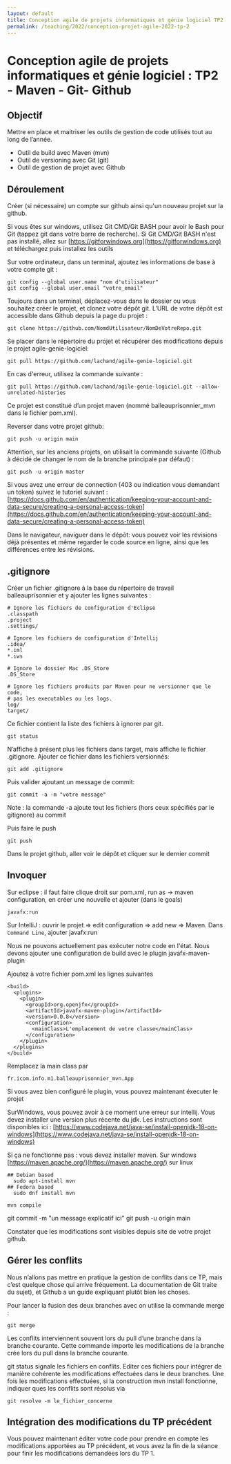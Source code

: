 ```yaml
---
layout: default
title: Conception agile de projets informatiques et génie logiciel TP2 Maven - Git - Github
permalink: /teaching/2022/conception-projet-agile-2022-tp-2
---
```

# Conception agile de projets informatiques et génie logiciel : TP2 - Maven - Git- Github

## Objectif
Mettre en place et maitriser les outils de gestion de code utilisés tout au long de l’année.
- Outil de build avec Maven (mvn)
- Outil de versioning avec Git (git)
- Outil de gestion de projet avec Github

## Déroulement

Créer (si nécessaire) un compte sur github ainsi qu'un nouveau projet sur la github.

Si vous êtes sur windows, utilisez Git CMD/Git BASH pour avoir le Bash pour Git (tappez git dans votre barre de recherche).
Si Git CMD/Git BASH n'est pas installé, allez sur [https://gitforwindows.org](https://gitforwindows.org) et téléchargez puis installez les outils

Sur votre ordinateur, dans un terminal, ajoutez les informations de base à votre compte git :

    git config --global user.name "nom d'utilisateur"
    git config --global user.email "votre_email"

Toujours dans un terminal, déplacez-vous dans le dossier ou vous souhaitez créer le projet, et clonez votre dépôt git. L’URL de votre dépôt est accessible dans Github depuis la page du projet :

    git clone https://github.com/NomdUtilisateur/NomDeVotreRepo.git

Se placer dans le répertoire du projet et récupérer des modifications depuis le projet agile-genie-logiciel:

    git pull https://github.com/lachand/agile-genie-logiciel.git

En cas d'erreur, utilisez la commande suivante :

    git pull https://github.com/lachand/agile-genie-logiciel.git --allow-unrelated-histories

Ce projet est constitué d’un projet maven (nommé balleauprisonnier_mvn dans le fichier pom.xml).

Reverser dans votre projet github:

    git push -u origin main

Attention, sur les anciens projets, on utilisait la commande suivante (Github à décidé de changer le nom de la branche principale par défaut) :

    git push -u origin master

Si vous avez une erreur de connection (403 ou indication vous demandant un token) suivez le tutoriel suivant : [https://docs.github.com/en/authentication/keeping-your-account-and-data-secure/creating-a-personal-access-token](https://docs.github.com/en/authentication/keeping-your-account-and-data-secure/creating-a-personal-access-token)


Dans le navigateur, naviguer dans le dépôt: vous pouvez voir les révisions déjà présentes et même regarder le code source en ligne, ainsi que les différences entre les révisions.
## .gitignore

Créer un fichier .gitignore à la base du répertoire de travail balleauprisonnier et y ajouter les lignes suivantes :

    # Ignore les fichiers de configuration d'Eclipse
    .classpath
    .project
    .settings/

    # Ignore les fichiers de configuration d'Intellij
    .idea/
    *.iml
    *.iws

    # Ignore le dossier Mac .DS_Store
    .DS_Store

    # Ignore les fichiers produits par Maven pour ne versionner que le code,
    # pas les executables ou les logs.
    log/
    target/

Ce fichier contient la liste des fichiers à ignorer par git.

    git status

N’affiche à présent plus les fichiers dans target, mais affiche le fichier .gitignore. Ajouter ce fichier dans les fichiers versionnés:

    git add .gitignore

Puis valider ajoutant un message de commit:

    git commit -a -m "votre message"

Note : la commande -a ajoute tout les fichiers (hors ceux spécifiés par le gitignore) au commit

Puis faire le push

    git push

Dans le projet github, aller voir le dépôt et cliquer sur le dernier commit

## Invoquer

Sur eclipse : il faut faire clique droit sur pom.xml, run as -> maven configuration, en créer une nouvelle et ajouter (dans le goals)

    javafx:run

Sur IntelliJ : ouvrir le projet => edit configuration => add new => Maven. Dans `Command Line`, ajouter javafx:run

Nous ne pouvons actuellement pas exécuter notre code en l'état. Nous devons ajouter une configuration de build avec le plugin javafx-maven-plugin

Ajoutez à votre fichier pom.xml les lignes suivantes

    <build>
      <plugins>
        <plugin>
          <groupId>org.openjfx</groupId>
          <artifactId>javafx-maven-plugin</artifactId>
          <version>0.0.8</version>
          <configuration>
            <mainClass>L'emplacement de votre classe</mainClass>
          </configuration>
        </plugin>
      </plugins>
    </build>

Remplacez la main class par

    fr.icom.info.m1.balleauprisonnier_mvn.App

Si vous avez bien configuré le plugin, vous pouvez maintenant éxecuter le projet

SurWindows, vous pouvez avoir à ce moment une erreur sur intellij. Vous devez installer une version plus récente du jdk. Les instructions sont disponibles ici : [https://www.codejava.net/java-se/install-openjdk-18-on-windows](https://www.codejava.net/java-se/install-openjdk-18-on-windows)

Si ça ne fonctionne pas : vous devez installer maven. Sur windows [https://maven.apache.org/](https://maven.apache.org/)
sur linux

    ## Debian based
      sudo apt-install mvn
    ## Fedora based
      sudo dnf install mvn

    mvn compile

git commit -m "un message explicatif ici"
git push -u origin main

Constater que les modifications sont visibles depuis site de votre projet github.

## Gérer les conflits

Nous n’allons pas mettre en pratique la gestion de conflits dans ce TP, mais c’est quelque chose qui arrive fréquement. La documentation de Git traite du sujet), et Github a un guide expliquant plutôt bien les choses.

Pour lancer la fusion des deux branches avec on utilise la commande merge :

    git merge

Les conflits interviennent souvent lors du pull d’une branche dans la branche courante. Cette commande importe les modifications de la branche crée lors du pull dans la branche courante.

git status signale les fichiers en conflits. Editer ces fichiers pour intégrer de manière cohérente les modifications effectuées dans le deux branches. Une fois les modifications effectuées, si la construction mvn install fonctionne, indiquer ques les conflits sont résolus via

    git resolve -m le_fichier_concerne

## Intégration des modifications du TP précédent
Vous pouvez maintenant éditer votre code pour prendre en compte les modifications apportées au TP précédent, et vous avez la fin de la séance pour finir les modifications demandées lors du TP 1.
